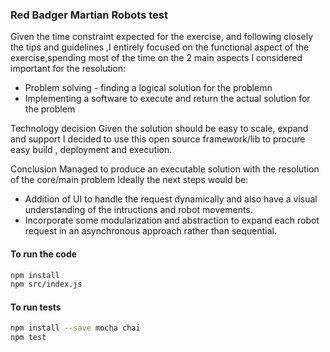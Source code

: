 
### Red Badger Martian Robots test
Given the time constraint expected for the exercise, and following closely the tips and guidelines ,I entirely focused on the functional aspect of the exercise,spending most of the time on the 2 main aspects I considered important for the resolution:
* Problem solving - finding a logical solution for the problemn
* Implementing a software to execute and return the actual solution for the problem

Technology decision
Given the solution should be easy to scale, expand and support I decided to use this open source framework/lib to procure easy build , deployment and execution. 

Conclusion
Managed to produce an executable solution with the resolution of the core/main problem 
Ideally the next steps would be:
* Addition of UI to handle the request dynamically and also have a visual understanding of the intructions and robot movements. 
* Incorporate some modularization and abstraction to expand each robot request in an asynchronous approach rather than sequential. 

#### To run the code

```sh
npm install
npm src/index.js
```

#### To run tests

```sh
npm install --save mocha chai
npm test
```
